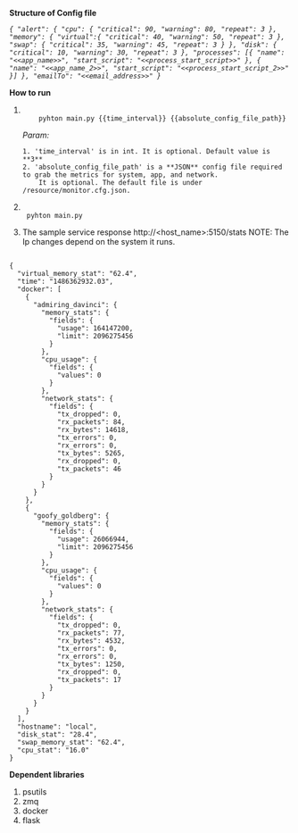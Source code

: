        
**Structure of Config file**
  
_`{
	"alert": {
		"cpu": {
			"critical": 90,
			"warning": 80,
			"repeat": 3
		},
		"memory": {
			"virtual":{
				"critical": 40,
				"warning": 50,
				"repeat": 3
			},
			"swap": {
				"critical": 35,
				"warning": 45,
				"repeat": 3
		    }
		},
		"disk": {
			"critical": 10,
			"warning": 30,
			"repeat": 3
		},
		"processes": [{
			"name": "<<app_name>>",
			"start_script": "<<process_start_script>>"
		}, {
			"name": "<<app_name_2>>",
			"start_script": "<<process_start_script_2>>"
		}]
	},
	"emailTo": "<<email_address>>"
}`_

**How to run**
1.  <code>
        pyhton main.py {{time_interval}} {{absolute_config_file_path}}
    </code>
   
    _Param:_
        
        1. 'time_interval' is in int. It is optional. Default value is **3**
        2. 'absolute_config_file_path' is a **JSON** config file required to grab the metrics for system, app, and network.
            It is optional. The default file is under /resource/monitor.cfg.json.
2. <code>
    pyhton main.py
   </code> 

3. The sample service response http://<host_name>:5150/stats 
NOTE: The Ip changes depend on the system it runs.

<code>
{
  "virtual_memory_stat": "62.4",
  "time": "1486362932.03",
  "docker": [
    {
      "admiring_davinci": {
        "memory_stats": {
          "fields": {
            "usage": 164147200,
            "limit": 2096275456
          }
        },
        "cpu_usage": {
          "fields": {
            "values": 0
          }
        },
        "network_stats": {
          "fields": {
            "tx_dropped": 0,
            "rx_packets": 84,
            "rx_bytes": 14618,
            "tx_errors": 0,
            "rx_errors": 0,
            "tx_bytes": 5265,
            "rx_dropped": 0,
            "tx_packets": 46
          }
        }
      }
    },
    {
      "goofy_goldberg": {
        "memory_stats": {
          "fields": {
            "usage": 26066944,
            "limit": 2096275456
          }
        },
        "cpu_usage": {
          "fields": {
            "values": 0
          }
        },
        "network_stats": {
          "fields": {
            "tx_dropped": 0,
            "rx_packets": 77,
            "rx_bytes": 4532,
            "tx_errors": 0,
            "rx_errors": 0,
            "tx_bytes": 1250,
            "rx_dropped": 0,
            "tx_packets": 17
          }
        }
      }
    }
  ],
  "hostname": "local",
  "disk_stat": "28.4",
  "swap_memory_stat": "62.4",
  "cpu_stat": "16.0"
}
</code>


**Dependent libraries**
1. psutils
2. zmq
3. docker
4. flask
